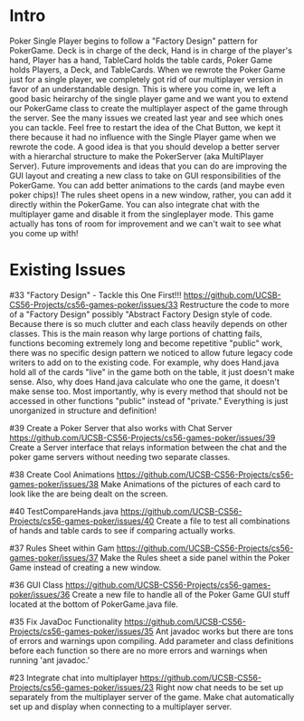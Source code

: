 Intro
=====
Poker Single Player begins to follow a "Factory Design" pattern for PokerGame. Deck is in charge of the deck, Hand is in charge of the player's hand, Player has a hand, TableCard holds the table cards, Poker Game holds Players, a Deck, and TableCards. When we rewrote the Poker Game just for a single player, we completely got rid of our multiplayer version in favor of an understandable design. This is where you come in, we left a good basic heirarchy of the single player game and we want you to extend our PokerGame class to create the multiplayer aspect of the game through the server. See the many issues we created last year and see which ones you can tackle. Feel free to restart the idea of the Chat Button, we kept it there because it had no influence with the Single Player game when we rewrote the code. A good idea is that you should develop a better server with a hierarchal structure to make the PokerServer (aka MultiPlayer Server). Future improvements and ideas that you can do are improving the GUI layout and creating a new class to take on GUI responsibilities of the PokerGame. You can add better animations to the cards (and maybe even poker chips)! The rules sheet opens in a new window, rather, you can add it directly within the PokerGame. You can also integrate chat with the multiplayer game and disable it from the singleplayer mode. This game actually has tons of room for improvement and we can't wait to see what you come up with!


Existing Issues
===============

#33 "Factory Design" - Tackle this One First!!!
https://github.com/UCSB-CS56-Projects/cs56-games-poker/issues/33
Restructure the code to more of a "Factory Design" possibly "Abstract Factory Design style of code. Because there is so much clutter and each class heavily depends on other classes. This is the main reason why large portions of chatting fails, functions becoming extremely long and become repetitive "public" work, there was no specific design pattern we noticed to allow future legacy code writers to add on to the existing code. For example, why does Hand.java hold all of the cards "live" in the game both on the table, it just doesn't make sense. Also, why does Hand.java calculate who one the game, it doesn't make sense too. Most importantly, why is every method that should not be accessed in other functions "public" instead of "private." Everything is just unorganized in structure and definition!

#39 Create a Poker Server that also works with Chat Server
https://github.com/UCSB-CS56-Projects/cs56-games-poker/issues/39
Create a Server interface that relays information between the chat and the poker game servers without needing two separate classes.

#38 Create Cool Animations
https://github.com/UCSB-CS56-Projects/cs56-games-poker/issues/38
Make Animations of the pictures of each card to look like the are being dealt on the screen.

#40 TestCompareHands.java
https://github.com/UCSB-CS56-Projects/cs56-games-poker/issues/40
Create a file to test all combinations of hands and table cards to see if comparing actually works.

#37 Rules Sheet within Gam
https://github.com/UCSB-CS56-Projects/cs56-games-poker/issues/37
Make the Rules sheet a side panel within the Poker Game instead of creating a new window.

#36 GUI Class
https://github.com/UCSB-CS56-Projects/cs56-games-poker/issues/36
Create a new file to handle all of the Poker Game GUI stuff located at the bottom of PokerGame.java file.

#35 Fix JavaDoc Functionality
https://github.com/UCSB-CS56-Projects/cs56-games-poker/issues/35
Ant javadoc works but there are tons of errors and warnings upon compiling. Add parameter and class definitions before each function so there are no more errors and warnings when running 'ant javadoc.'

#23 Integrate chat into multiplayer
https://github.com/UCSB-CS56-Projects/cs56-games-poker/issues/23
Right now chat needs to be set up separately from the multiplayer server of the game. Make chat automatically set up and display when connecting to a multiplayer server.